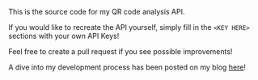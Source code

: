 This is the source code for my QR code analysis API. 
  
If you would like to recreate the API yourself, simply fill in the `<KEY HERE>` sections with your own API Keys!  
  
Feel free to create a pull request if you see possible improvements!  
  
A dive into my development process has been posted on my blog [here](https://henard.xyz/p/building-a-qr-code-security-analysis-tool/)!
